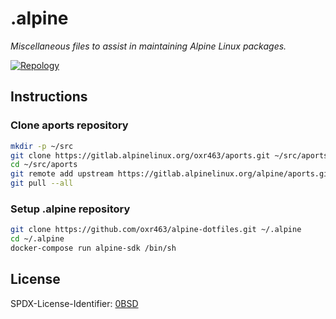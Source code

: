 # .alpine

_Miscellaneous files to assist in maintaining Alpine Linux packages._

[![Repology](https://img.shields.io/badge/repology-alpine--edge-0d597f?style=flat-square
)](https://repology.org/projects/?search=&maintainer=ramage.lucas%40protonmail.com&inrepo=alpine_edge)

## Instructions

### Clone aports repository

```sh
mkdir -p ~/src
git clone https://gitlab.alpinelinux.org/oxr463/aports.git ~/src/aports
cd ~/src/aports
git remote add upstream https://gitlab.alpinelinux.org/alpine/aports.git
git pull --all
```

### Setup .alpine repository

```sh
git clone https://github.com/oxr463/alpine-dotfiles.git ~/.alpine
cd ~/.alpine
docker-compose run alpine-sdk /bin/sh
```

## License

SPDX-License-Identifier: [0BSD](https://spdx.org/licenses/0BSD.html)

